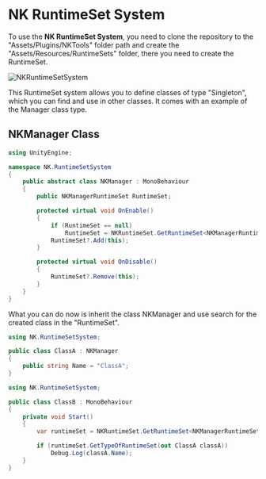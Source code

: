 # NK RuntimeSet System

To use the **NK RuntimeSet System**, you need to clone the repository to the "Assets/Plugins/NKTools" folder path and create the "Assets/Resources/RuntimeSets" folder, there you need to create the RuntimeSet.

![NKRuntimeSetSystem](https://i.imgur.com/zdbYUQr.png "NKMangerRuntimeSet")

This RuntimeSet system allows you to define classes of type "Singleton", which you can find and use in other classes. It comes with an example of the Manager class type.

## NKManager Class
```csharp
using UnityEngine;

namespace NK.RuntimeSetSystem
{
    public abstract class NKManager : MonoBehaviour
    {
        public NKManagerRuntimeSet RuntimeSet;

        protected virtual void OnEnable()
        {
            if (RuntimeSet == null)
                RuntimeSet = NKRuntimeSet.GetRuntimeSet<NKManagerRuntimeSet>();
            RuntimeSet?.Add(this);
        }

        protected virtual void OnDisable()
        {
            RuntimeSet?.Remove(this);
        }
    }
}
```
What you can do now is inherit the class NKManager and use search for the created class in the "RuntimeSet".

```csharp
using NK.RuntimeSetSystem;

public class ClassA : NKManager
{
    public string Name = "ClassA";
}
```

```csharp
using NK.RuntimeSetSystem;

public class ClassB : MonoBehaviour
{
    private void Start()
    {
        var runtimeSet = NKRuntimeSet.GetRuntimeSet<NKManagerRuntimeSet>();

        if (runtimeSet.GetTypeOfRuntimeSet(out ClassA classA))
            Debug.Log(classA.Name);
    }
}
```